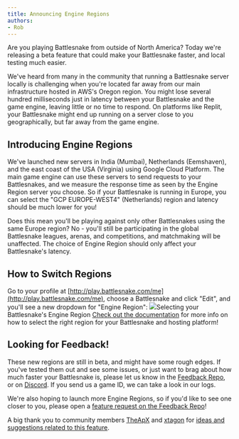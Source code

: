 ```yaml
---
title: Announcing Engine Regions
authors:
- Rob
---
```


Are you playing Battlesnake from outside of North America? Today we're releasing a beta feature that could make your Battlesnake faster, and local testing much easier.

We've heard from many in the community that running a Battlesnake server locally is challenging when you're located far away from our main infrastructure hosted in AWS's Oregon region. You might lose several hundred milliseconds just in latency between your Battlesnake and the game engine, leaving little or no time to respond. On platforms like Replit, your Battlesnake might end up running on a server close to you geographically, but far away from the game engine.

## Introducing Engine Regions

We've launched new servers in India (Mumbai), Netherlands (Eemshaven), and the east coast of the USA (Virginia) using Google Cloud Platform. The main game engine can use these servers to send requests to your Battlesnakes, and we measure the response time as seen by the Engine Region server you choose. So if your Battlesnake is running in Europe, you can select the "GCP EUROPE-WEST4" (Netherlands) region and latency should be much lower for you!

Does this mean you'll be playing against only other Battlesnakes using the same Europe region? No - you'll still be participating in the global Battlesnake leagues, arenas, and competitions, and matchmaking will be unaffected. The choice of Engine Region should only affect your Battlesnake's latency.

## How to Switch Regions

Go to your profile at [http://play.battlesnake.com/me](http://play.battlesnake.com/me), choose a Battlesnake and click "Edit", and you'll see a new dropdown for "Engine Region":
![](./img/Screen-Shot-2021-11-18-at-3.00.24-PM.png)Selecting your Battlesnake's Engine Region
[Check out the documentation](https://docs.battlesnake.com/guides/tips/engine-regions) for more info on how to select the right region for your Battlesnake and hosting platform!

## Looking for Feedback!

These new regions are still in beta, and might have some rough edges. If you've tested them out and see some issues, or just want to brag about how much faster your Battlesnake is, please let us know in the [Feedback Repo](https://github.com/BattlesnakeOfficial/feedback/discussions/new?category=bug-report), or on [Discord](https://play.battlesnake.com/discord/). If you send us a game ID, we can take a look in our logs.

We're also hoping to launch more Engine Regions, so if you'd like to see one closer to you, please open a [feature request on the Feedback Repo](https://github.com/BattlesnakeOfficial/feedback/discussions/new?category=feature-request)!

A big thank you to community members [TheApX](https://github.com/TheApX) and [xtagon](https://github.com/xtagon) for [ideas and suggestions related to this feature](https://github.com/BattlesnakeOfficial/feedback/discussions/104).
